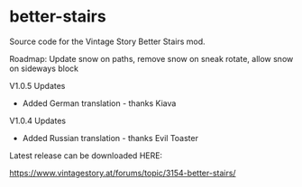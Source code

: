 # better-stairs
 Source code for the Vintage Story Better Stairs mod.

Roadmap:  Update snow on paths, remove snow on sneak rotate, allow snow on sideways block

V1.0.5 Updates
- Added German translation - thanks Kiava

V1.0.4 Updates
- Added Russian translation - thanks Evil Toaster


Latest release can be downloaded HERE:

https://www.vintagestory.at/forums/topic/3154-better-stairs/
